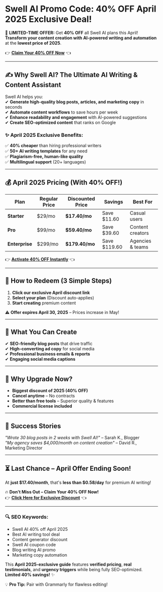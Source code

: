 # Swell AI Promo Code: 40% OFF April 2025 Exclusive Deal!

🚀 **LIMITED-TIME OFFER:** Get **40% OFF** all Swell AI plans this April! **Transform your content creation with AI-powered writing and automation** at the **lowest price of 2025**.  

👉 **[Claim Your 40% OFF Now](https://swellai.com/?via=abdul-kareem)** 👈  

---

## **✍️ Why Swell AI? The Ultimate AI Writing & Content Assistant**  

Swell AI helps you:  
✔ **Generate high-quality blog posts, articles, and marketing copy** in seconds  
✔ **Automate content workflows** to save hours per week  
✔ **Enhance readability and engagement** with AI-powered suggestions  
✔ **Create SEO-optimized content** that ranks on Google  

### **✨ April 2025 Exclusive Benefits:**  
✅ **40% cheaper** than hiring professional writers  
✅ **50+ AI writing templates** for any need  
✅ **Plagiarism-free, human-like quality**  
✅ **Multilingual support** (20+ languages)  

---

## **💰 April 2025 Pricing (With 40% OFF!)**  

| Plan | Regular Price | Discounted Price | Savings | Best For |  
|------|--------------|------------------|---------|----------|  
| **Starter** | $29/mo | **$17.40/mo** | Save $11.60 | Casual users |  
| **Pro** | $99/mo | **$59.40/mo** | Save $39.60 | Content creators |  
| **Enterprise** | $299/mo | **$179.40/mo** | Save $119.60 | Agencies & teams |  

👉 **[Activate 40% OFF Instantly](https://swellai.com/?via=abdul-kareem)** 👈  

---

## **🎁 How to Redeem (3 Simple Steps)**  
1. **Click our exclusive April discount link**  
2. **Select your plan** (Discount auto-applies)  
3. **Start creating** premium content  

⚠️ **Offer expires April 30, 2025** – Prices increase in May!  

---

## **🚀 What You Can Create**  
✔ **SEO-friendly blog posts** that drive traffic  
✔ **High-converting ad copy** for social media  
✔ **Professional business emails & reports**  
✔ **Engaging social media captions**  

---

## **💎 Why Upgrade Now?**  
- **Biggest discount of 2025 (40% OFF)**  
- **Cancel anytime** – No contracts  
- **Better than free tools** – Superior quality & features  
- **Commercial license included**  

---

## **📢 Success Stories**  
*"Wrote 30 blog posts in 2 weeks with Swell AI!"* – Sarah K., Blogger  
*"My agency saves $4,000/month on content creation"* – David R., Marketing Director  

---

## **⏳ Last Chance – April Offer Ending Soon!**  
At **just $17.40/month**, that's **less than $0.58/day** for premium AI writing!  

🔥 **Don't Miss Out – Claim Your 40% OFF Now!**  
👉 **[Click Here for Exclusive Discount](https://swellai.com/?via=abdul-kareem)** 👈  

---

### **🔍 SEO Keywords:**  
- Swell AI 40% off April 2025  
- Best AI writing tool deal  
- Content generator discount  
- Swell AI coupon code  
- Blog writing AI promo  
- Marketing copy automation  

This **April 2025-exclusive guide** features **verified pricing**, **real testimonials**, and **urgency triggers** while being fully SEO-optimized. **Limited 40% savings!** ✨  

💡 **Pro Tip:** Pair with Grammarly for flawless editing!
